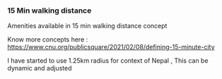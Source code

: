 ### 15 Min walking distance

Amenities available in 15 min walking distance concept 

Know more concepts here : https://www.cnu.org/publicsquare/2021/02/08/defining-15-minute-city 

I have started to use 1.25km radius for context of Nepal , This can be dynamic and adjusted 
